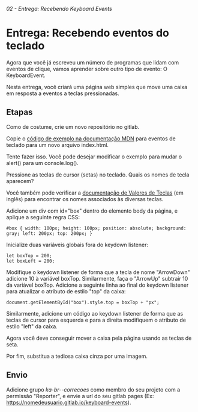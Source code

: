<em>02 - Entrega: Recebendo Keyboard Events</em>

<h1>Entrega: Recebendo eventos do teclado</h1>

Agora que você já escreveu um número de programas que lidam com eventos de clique, vamos aprender sobre outro tipo de evento: O KeyboardEvent.

Nesta entrega, você criará uma página web simples que move uma caixa em resposta a eventos a teclas pressionadas.

<h2>Etapas</h2>

Como de costume, crie um novo repositório no gitlab.

Copie o [código de exemplo na documentação MDN](https://developer.mozilla.org/pt-BR/docs/Web/API/Document/keydown_event) para eventos de teclado para um novo arquivo index.html.

Tente fazer isso. Você pode desejar modificar o exemplo para mudar o alert() para um console.log().

Pressione as teclas de cursor (setas) no teclado. Quais os nomes de tecla aparecem?

Você também pode verificar a [documentação de Valores de Teclas](https://developer.mozilla.org/en-US/docs/Web/API/KeyboardEvent/key/Key_Values#navigation_keys) (em inglês) para encontrar os nomes associados às diversas teclas.

Adicione um div com id="box" dentro do elemento body da página, e aplique a seguinte regra CSS:

```
#box { width: 100px; height: 100px; position: absolute; background: gray; left: 200px; top: 200px; }
```

Inicialize duas variáveis globais fora do keydown listener:

```
let boxTop = 200;
let boxLeft = 200;
```

Modifique o keydown listener de forma que a tecla de nome "ArrowDown" adicione 10 à variável boxTop. Similarmente, faça o "ArrowUp" subtrair 10 da variável boxTop. Adicione a seguinte linha ao final do keydown listener para atualizar o atributo de estilo "top" da caixa:

```
document.getElementById("box").style.top = boxTop + "px";
```

Similarmente, adicione um código ao keydown listener de forma que as teclas de cursor para esquerda e para a direita modifiquem o atributo de estilo "left" da caixa.

Agora você deve conseguir mover a caixa pela página usando as teclas de seta.

Por fim, substitua a tediosa caixa cinza por uma imagem.

<h2>Envio</h2>

Adicione grupo <em>ka-br-<sua-turma>-correcoes</em> como membro do seu projeto com a permissão "Reporter", e envie a url do seu gitlab pages (Ex: https://nomedeusuario.gitlab.io/keyboard-events).